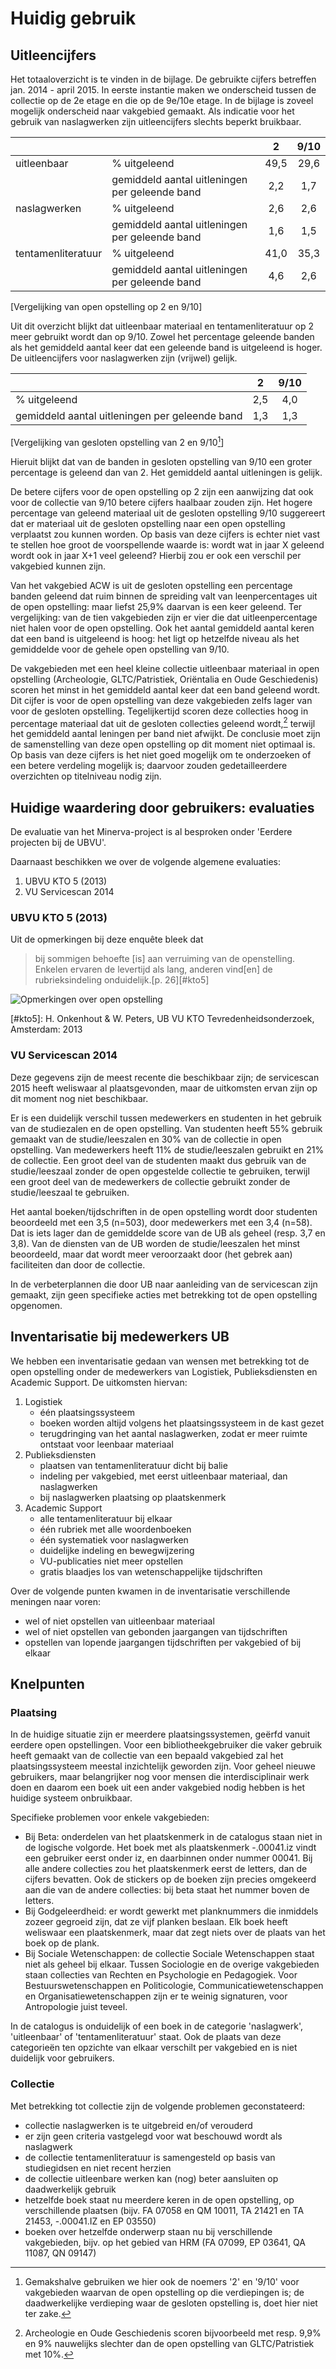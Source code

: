 # Huidig gebruik #

## Uitleencijfers ##

Het totaaloverzicht is te vinden in de bijlage. De gebruikte cijfers betreffen jan. 2014 - april 2015. In eerste instantie maken we onderscheid tussen de collectie op de 2e etage en die op de 9e/10e etage. In de bijlage is zoveel mogelijk onderscheid naar vakgebied gemaakt. Als indicatie voor het gebruik van naslagwerken zijn uitleencijfers slechts beperkt bruikbaar.

| |  | 2 | 9/10 |  
| --- | --- | :------: | :------: |  
| uitleenbaar | % uitgeleend | 49,5 | 29,6 |  
| | gemiddeld aantal uitleningen per geleende band | 2,2 | 1,7 |  
| naslagwerken | % uitgeleend | 2,6 | 2,6 |  
| | gemiddeld aantal uitleningen per geleende band | 1,6 | 1,5 |  
| tentamenliteratuur | % uitgeleend | 41,0 | 35,3 |  
|  | gemiddeld aantal uitleningen per geleende band | 4,6 | 2,6 |  
[Vergelijking van open opstelling op 2 en 9/10]

Uit dit overzicht blijkt dat uitleenbaar materiaal en tentamenliteratuur op 2 meer gebruikt wordt dan op 9/10. Zowel het percentage geleende banden als het gemiddeld aantal keer dat een geleende band  is uitgeleend is hoger. De uitleencijfers voor naslagwerken zijn (vrijwel) gelijk.

|  | 2 | 9/10 |  
| --- | :------: | :------: |  
| % uitgeleend | 2,5 | 4,0 |  
| gemiddeld aantal uitleningen per geleende band | 1,3 | 1,3 |
[Vergelijking  van gesloten opstelling van 2 en 9/10[^verdieping]]

Hieruit blijkt dat van de banden in gesloten opstelling van 9/10 een groter percentage is geleend dan van 2. Het gemiddeld aantal uitleningen is gelijk.

De betere cijfers voor de open opstelling op 2 zijn een aanwijzing dat ook voor de collectie van 9/10 betere cijfers haalbaar zouden zijn. Het hogere percentage van geleend materiaal uit de gesloten opstelling 9/10 suggereert dat er materiaal uit de gesloten opstelling naar een open opstelling verplaatst zou kunnen worden. Op basis van deze cijfers is echter niet vast te stellen hoe groot de voorspellende waarde is: wordt wat in jaar X geleend wordt ook in jaar X+1 veel geleend? Hierbij zou er ook een verschil per vakgebied kunnen zijn. 

Van het vakgebied ACW is uit de gesloten opstelling een percentage banden geleend dat ruim binnen de spreiding valt van leenpercentages uit de open opstelling: maar liefst 25,9% daarvan is een keer geleend. Ter vergelijking: van de tien vakgebieden zijn er vier die dat uitleenpercentage niet halen voor de open opstelling. Ook het aantal gemiddeld aantal keren dat een band is uitgeleend is hoog: het ligt op hetzelfde niveau als het gemiddelde voor de gehele open opstelling van 9/10.

De vakgebieden met een heel kleine collectie uitleenbaar materiaal in open opstelling (Archeologie, GLTC/Patristiek, Oriëntalia en Oude Geschiedenis) scoren het minst in het gemiddeld aantal keer dat een band geleend wordt. Dit cijfer is voor de open opstelling van deze vakgebieden zelfs lager van voor de gesloten opstelling. Tegelijkertijd scoren deze collecties hoog in percentage materiaal dat uit de gesloten collecties geleend wordt,[^percentage] terwijl het gemiddeld aantal leningen per band niet afwijkt. De conclusie moet zijn de samenstelling van deze open opstelling op dit moment niet optimaal is. Op basis van deze cijfers is het niet goed mogelijk om te onderzoeken of een betere verdeling mogelijk is; daarvoor zouden gedetailleerdere overzichten op titelniveau nodig zijn.

[^verdieping]: Gemakshalve gebruiken we hier ook de noemers '2' en '9/10' voor vakgebieden waarvan de open opstelling op die verdiepingen is; de daadwerkelijke verdieping waar de gesloten opstelling is, doet hier niet ter zake.
[^percentage]: Archeologie en Oude Geschiedenis scoren bijvoorbeeld met resp. 9,9% en 9% nauwelijks slechter dan de open opstelling van GLTC/Patristiek met 10%. 


## Huidige waardering door gebruikers: evaluaties ##

De evaluatie van het Minerva-project is al besproken onder 'Eerdere projecten bij de UBVU'.

Daarnaast beschikken we over de volgende algemene evaluaties:

1. UBVU KTO 5 (2013)
2. VU Servicescan 2014

### UBVU KTO 5 (2013) ###

Uit de opmerkingen bij deze enquête bleek dat

> bij sommigen behoefte [is] aan verruiming van de openstelling. Enkelen ervaren de levertijd als lang, anderen vind[en] de rubrieksindeling onduidelijk.[p. 26][#kto5]

![Opmerkingen over open opstelling](../../openopstelling/afbeeldingen/KTO5_problemen_verkleind.png)

 [#kto5]: H. Onkenhout & W. Peters, UB VU KTO Tevredenheidsonderzoek, Amsterdam: 2013
  
### VU Servicescan 2014 ###

Deze gegevens zijn de meest recente die beschikbaar zijn; de servicescan 2015 heeft weliswaar al plaatsgevonden, maar de uitkomsten ervan zijn op dit moment nog niet beschikbaar.

Er is een duidelijk verschil tussen medewerkers en studenten in het gebruik van de studiezalen en de open opstelling. Van studenten heeft 55% gebruik gemaakt van de studie/leeszalen en 30% van de collectie in open opstelling. Van medewerkers heeft 11% de studie/leeszalen gebruikt en 21% de collectie. Een groot deel van de studenten maakt dus gebruik van de studie/leeszaal zonder de open opgestelde collectie te gebruiken, terwijl een groot deel van de medewerkers de collectie gebruikt zonder de studie/leeszaal te gebruiken.

Het aantal boeken/tijdschriften in de open opstelling wordt door studenten beoordeeld met een 3,5 (n=503), door medewerkers met een 3,4 (n=58). Dat is iets lager dan de gemiddelde score van de UB als geheel (resp. 3,7 en 3,8). Van de diensten van de UB worden de studie/leeszalen het minst beoordeeld, maar dat wordt meer veroorzaakt door (het gebrek aan) faciliteiten dan door de collectie.

In de verbeterplannen die door UB naar aanleiding van de servicescan zijn gemaakt, zijn geen specifieke acties met betrekking tot de open opstelling opgenomen.

## Inventarisatie bij medewerkers UB ##

We hebben een inventarisatie gedaan van wensen met betrekking tot de open opstelling onder de medewerkers van Logistiek, Publieksdiensten en Academic Support. De uitkomsten hiervan:

1. Logistiek
	*  één plaatsingssysteem
	*  boeken worden altijd volgens het plaatsingssysteem in de kast gezet
	*  terugdringing van het aantal naslagwerken, zodat er meer ruimte ontstaat voor leenbaar materiaal 
2. Publieksdiensten
	* plaatsen van tentamenliteratuur dicht bij balie
	* indeling per vakgebied, met eerst uitleenbaar materiaal, dan naslagwerken
	* bij naslagwerken plaatsing op plaatskenmerk
3. Academic Support
	* alle tentamenliteratuur bij elkaar
	* één rubriek met alle woordenboeken 
	* één systematiek voor naslagwerken
	* duidelijke indeling en bewegwijzering
	* VU-publicaties niet meer opstellen
	* gratis blaadjes los van wetenschappelijke tijdschriften

Over de volgende punten kwamen in de inventarisatie verschillende meningen naar voren:

* wel of niet opstellen van uitleenbaar materiaal
* wel of niet opstellen van gebonden jaargangen van tijdschriften
* opstellen van lopende jaargangen tijdschriften per vakgebied of bij elkaar

## Knelpunten ##


### Plaatsing ###

In de huidige situatie zijn er meerdere plaatsingssystemen, geërfd vanuit eerdere open opstellingen. Voor een bibliotheekgebruiker die vaker gebruik heeft gemaakt van de collectie van een bepaald vakgebied zal het plaatsingssysteem meestal inzichtelijk geworden zijn. Voor geheel nieuwe gebruikers, maar belangrijker nog voor mensen die interdisciplinair werk doen en daarom een boek uit een ander vakgebied nodig hebben is het huidige systeem onbruikbaar.

Specifieke problemen voor enkele vakgebieden:

* Bij Beta: onderdelen van het plaatskenmerk in de catalogus staan niet in de logische volgorde. Het boek met als plaatskenmerk -.00041.iz vindt een gebruiker eerst onder iz, en daarbinnen onder nummer 00041. Bij alle andere collecties zou het plaatskenmerk eerst de letters, dan de cijfers bevatten. Ook de stickers op de boeken zijn precies omgekeerd aan die van de andere collecties: bij beta staat het nummer boven de letters.
* Bij Godgeleerdheid: er wordt gewerkt met planknummers die inmiddels zozeer gegroeid zijn, dat ze vijf planken beslaan. Elk boek heeft weliswaar een plaatskenmerk, maar dat zegt niets over de plaats van het boek op de plank.
* Bij Sociale Wetenschappen: de collectie Sociale Wetenschappen staat niet als geheel bij elkaar. Tussen Sociologie en de overige vakgebieden staan collecties van Rechten en Psychologie en Pedagogiek. Voor Bestuurswetenschappen en Politicologie, Communicatiewetenschappen en Organisatiewetenschappen zijn er te weinig signaturen, voor Antropologie juist teveel.

In de catalogus is onduidelijk of een boek in de categorie 'naslagwerk', 'uitleenbaar' of 'tentamenliteratuur' staat. Ook de plaats van deze categorieën ten opzichte van elkaar verschilt per vakgebied en is niet duidelijk voor gebruikers.

### Collectie ###

Met betrekking tot collectie zijn de volgende problemen geconstateerd:

* collectie naslagwerken is te uitgebreid en/of verouderd
* er zijn geen criteria vastgelegd voor wat beschouwd wordt als naslagwerk
* de collectie tentamenliteratuur is samengesteld op basis van studiegidsen en niet recent herzien
* de collectie uitleenbare werken kan (nog) beter aansluiten op daadwerkelijk gebruik
* hetzelfde boek staat nu meerdere keren in de open opstelling, op verschillende plaatsen (bijv. FA 07058 en QM 10011, TA 21421 en TA 21453, -.00041.IZ en EP 03550)
* boeken over hetzelfde onderwerp staan nu bij verschillende vakgebieden, bijv. op het gebied van HRM (FA 07099, EP 03641, QA 11087, QN 09147)

